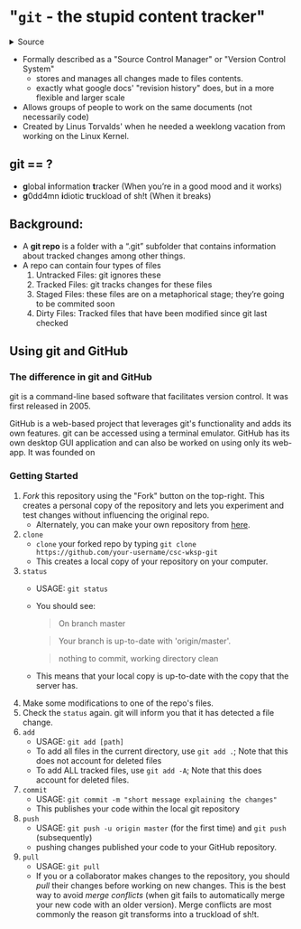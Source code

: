 # "```git``` - the stupid content tracker"
<details>
<summary>Source</Summary>
<code>man git | sed -n '/NAME$/{n;p;}'</code>
</details>

* Formally described as a "Source Control Manager" or "Version Control System"
  * stores and manages all changes made to files contents.
  * exactly what google docs' "revision history" does, but in a more flexible and larger scale
* Allows groups of people to work on the same documents (not necessarily code)
* Created by Linus Torvalds' when he needed a weeklong vacation from working on the Linux Kernel.
  
## git == ?
  * **g**lobal **i**nformation **t**racker (When you’re in a good mood and it works)
  * **g**0dd4mn **i**diotic **t**ruckload of sh!t (When it breaks)

## Background:
   * A **git repo** is a folder with a “.git” subfolder that contains information about tracked changes among other things.
   * A repo can contain four types of files
      1. Untracked Files: git ignores these
      2. Tracked Files: git tracks changes for these files
      3. Staged Files: these files are on a metaphorical stage; they’re going to be commited soon
      4. Dirty Files: Tracked files that have been modified since git last checked

## Using git and GitHub

### The difference in git and GitHub
git is a command-line based software that facilitates version control. It was first released in 2005.

GitHub is a web-based project that leverages git's functionality and adds its own features. git can be accessed using a terminal emulator. GitHub has its own desktop GUI application and can also be worked on using only its web-app. It was founded on

### Getting Started
  1. *Fork* this repository using the "Fork" button on the top-right. This creates a personal copy of the repository and lets you experiment and test changes without influencing the original repo.
     * Alternately, you can make your own repository from [here](https://github.com/new).
  2. ```clone```
     * ```clone``` your forked repo by typing ```git clone https://github.com/your-username/csc-wksp-git```
     * This creates a local copy of your repository on your computer.
  3. ```status```
     * USAGE: ```git status```
     * You should see:
       > On branch master
       
       > Your branch is up-to-date with 'origin/master'.
       
       > nothing to commit, working directory clean
     * This means that your local copy is up-to-date with the copy that the server has.
  4. Make some modifications to one of the repo's files.
  5. Check the ```status``` again. git will inform you that it has detected a file change.
  6. ```add```
     * USAGE: ```git add [path]```
     * To add all files in the current directory, use ```git add .```; Note that this does not account for deleted files
     * To add ALL tracked files, use ```git add -A```; Note that this does account for deleted files.
  7. ```commit```
     * USAGE: ```git commit -m "short message explaining the changes"```
     * This publishes your code within the local git repository
  8. ```push```
     * USAGE: ```git push -u origin master``` (for the first time) and ```git push``` (subsequently)
     * pushing changes published your code to your GitHub repository.
  9. ```pull```
     * USAGE: ```git pull```
     * If you or a collaborator makes changes to the repository, you should *pull* their changes before working on new changes. This is the best way to avoid *merge conflicts* (when git fails to automatically merge your new code with an older version). Merge conflicts are most commonly the reason git transforms into a truckload of sh!t. 
  
